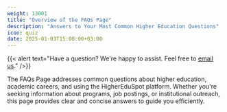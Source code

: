 ```yaml
---
weight: 13001
title: "Overview of the FAQs Page"
description: "Answers to Your Most Common Higher Education Questions"
icon: quiz
date: 2025-01-03T15:00:00+03:00
---
```


{{< alert text="Have a question? We're happy to assist. Feel free to [email us](mailto:support@highereduspot.com)." />}}

The FAQs Page addresses common questions about higher education, academic careers, and using the HigherEduSpot platform. Whether you're seeking information about programs, job postings, or institutional outreach, this page provides clear and concise answers to guide you efficiently.
